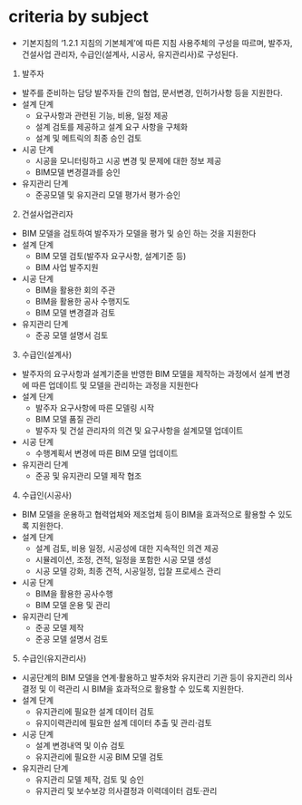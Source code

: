 # criteria by subject

* 기본지침의 ‘1.2.1 지침의 기본체계’에 따른 지침 사용주체의 구성을 따르며, 발주자, 건설사업 관리자, 수급인(설계사, 시공사, 유지관리사)로 구성된다.

1. 발주자

* 발주를 준비하는 담당 발주자들 간의 협업, 문서변경, 인허가사항 등을 지원한다.
* 설계 단계
  * 요구사항과 관련된 기능, 비용, 일정 제공
  * 설계 검토를 제공하고 설계 요구 사항을 구체화
  * 설계 및 메트릭의 최종 승인 검토
* 시공 단계
  * 시공을 모니터링하고 시공 변경 및 문제에 대한 정보 제공
  * BIM모델 변경결과를 승인
* 유지관리 단계
  * 준공모델 및 유지관리 모델 평가서 평가·승인

2. 건설사업관리자

* BIM 모델을 검토하여 발주자가 모델을 평가 및 승인 하는 것을 지원한다
* 설계 단계
  * BIM 모델 검토(발주자 요구사항, 설계기준 등)
  * BIM 사업 발주지원
* 시공 단계
  * BIM을 활용한 회의 주관
  * BIM을 활용한 공사 수행지도
  * BIM 모델 변경결과 검토
* 유지관리 단계
  * 준공 모델 설명서 검토

3. 수급인(설계사)

* 발주자의 요구사항과 설계기준을 반영한 BIM 모델을 제작하는 과정에서 설계 변경에 따른 업데이트 및 모델을 관리하는 과정을 지원한다
* 설계 단계
  * 발주자 요구사항에 따른 모델링 시작
  * BIM 모델 품질 관리
  * 발주자 및 건설 관리자의 의견 및 요구사항을 설계모델 업데이트
* 시공 단계
  * 수행계획서 변경에 따른 BIM 모델 업데이트
* 유지관리 단계
  * 준공 및 유지관리 모델 제작 협조

4. 수급인(시공사)

* BIM 모델을 운용하고 협력업체와 제조업체 등이 BIM을 효과적으로 활용할 수 있도록 지원한다.
* 설계 단계
  * 설계 검토, 비용 일정, 시공성에 대한 지속적인 의견 제공
  * 시뮬레이션, 조정, 견적, 일정을 포함한 시공 모델 생성
  * 시공 모델 강화, 최종 견적, 시공일정, 입찰 프로세스 관리
* 시공 단계
  * BIM을 활용한 공사수행
  * BIM 모델 운용 및 관리
* 유지관리 단계
  * 준공 모델 제작
  * 준공 모델 설명서 검토

5. 수급인(유지관리사)

* 시공단계의 BIM 모델을 연계·활용하고 발주처와 유지관리 기관 등이 유지관리 의사결정 및 이 력관리 시 BIM을 효과적으로 활용할 수 있도록 지원한다.
* 설계 단계
  * 유지관리에 필요한 설계 데이터 검토
  * 유지이력관리에 필요한 설계 데이터 추출 및 관리·검토
* 시공 단계
  * 설계 변경내역 및 이슈 검토
  * 유지관리에 필요한 시공 BIM 모델 검토
* 유지관리 단계
  * 유지관리 모델 제작, 검토 및 승인
  * 유지관리 및 보수보강 의사결정과 이력데이터 검토·관리

